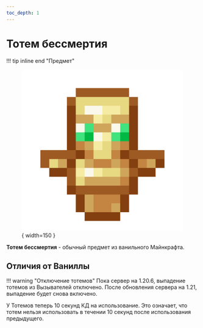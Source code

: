 ```yaml
---
toc_depth: 1
---
```


# Тотем бессмертия

!!! tip inline end "Предмет"
    <figure markdown="span">
        ![totem](../../assets/items/items/totem.png){ width=150 }
    </figure>

**Тотем бессмертия** - обычный предмет из ванильного Майнкрафта.

## Отличия от Ваниллы

!!! warning "Отключение тотемов"
    Пока сервер на 1.20.6, выпадение тотемов из Вызывателей отключено. После обновления сервера на 1.21, выпадение будет снова включено.

У Тотемов теперь 10 секунд КД на использование. Это означает, что тотем нельзя использовать в течении 10 секунд после использования предыдущего.